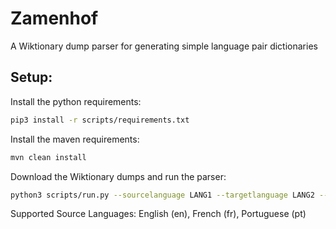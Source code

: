 # Zamenhof
A Wiktionary dump parser for generating simple language pair dictionaries

## Setup:
Install the python requirements:
```bash
pip3 install -r scripts/requirements.txt
```
Install the maven requirements:
```bash
mvn clean install
```
Download the Wiktionary dumps and run the parser:
```bash
python3 scripts/run.py --sourcelanguage LANG1 --targetlanguage LANG2 --dir DIRECTORY --targetdir BUILD_DIRECTORY
```
Supported Source Languages: English (en), French (fr), Portuguese (pt)




